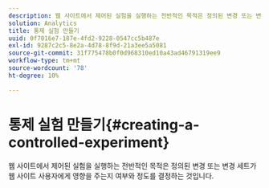 ```yaml
---
description: 웹 사이트에서 제어된 실험을 실행하는 전반적인 목적은 정의된 변경 또는 변경 세트가 웹 사이트 사용자에게 영향을 주는지 여부와 정도를 결정하는 것입니다.
solution: Analytics
title: 통제 실험 만들기
uuid: 0f7016e7-187e-4fd2-9228-0547cc5b487e
exl-id: 9287c2c5-8e2a-4d78-8f9d-21a3ee5a5081
source-git-commit: 31f775478b0f0d968310ed10a43ad46791319ee9
workflow-type: tm+mt
source-wordcount: '78'
ht-degree: 10%

---
```


# 통제 실험 만들기{#creating-a-controlled-experiment}

웹 사이트에서 제어된 실험을 실행하는 전반적인 목적은 정의된 변경 또는 변경 세트가 웹 사이트 사용자에게 영향을 주는지 여부와 정도를 결정하는 것입니다.
